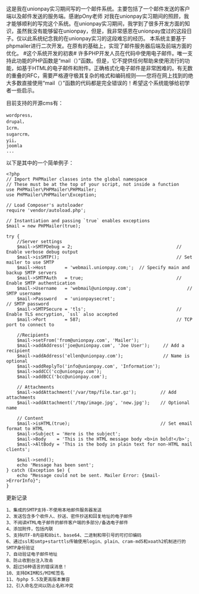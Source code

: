 
这是我在unionpay实习期间写的一个邮件系统。主要包括了一个邮件发送的客户端以及邮件发送的服务端。感谢pOny老师 对我在unionpay实习期间的照顾，我才能够顺利的写完这个系统。在unionpay实习期间，我学到了很多开发方面的知识，虽然我没有能够留在unionpay，但是，我非常感恩在unionpay度过的这段日子。仅以此系统纪念我的在unionpay实习的这段难忘的经历。
    本系统主要基于phpmailer进行二次开发。在原有的基础上，实现了邮件服务器后端及前端方面的优化。
#这个系统开发的初衷#
    许多PHP开发人员在代码中使用电子邮件。唯一支持此功能的PHP函数是“mail（）”函数。但是，它不提供任何帮助来使用流行的功能，如基于HTML的电子邮件和附件。正确格式化电子邮件是非常困难的。有无数的重叠的RFC，需要严格遵守极其复杂的格式和编码规则——您将在网上找到的绝大多数直接使用“mail（）”函数的代码都是完全错误的！希望这个系统能够给初学者一些启示。

目前支持的开源cms有：
```
wordpress，
drupal，
1crm，
sugarcrm，
yii，
joomla
...
```

以下是其中的一个简单例子：
```
<?php
// Import PHPMailer classes into the global namespace
// These must be at the top of your script, not inside a function
use PHPMailer\PHPMailer\PHPMailer;
use PHPMailer\PHPMailer\Exception;

// Load Composer's autoloader
require 'vendor/autoload.php';

// Instantiation and passing `true` enables exceptions
$mail = new PHPMailer(true);

try {
    //Server settings
    $mail->SMTPDebug = 2;                                       // Enable verbose debug output
    $mail->isSMTP();                                            // Set mailer to use SMTP
    $mail->Host       = 'webmail.unionpay.com;';  // Specify main and backup SMTP servers
    $mail->SMTPAuth   = true;                                   // Enable SMTP authentication
    $mail->Username   = 'webmail@unionpay.com';                     // SMTP username
    $mail->Password   = 'unionpaysecret';                               // SMTP password
    $mail->SMTPSecure = 'tls';                                  // Enable TLS encryption, `ssl` also accepted
    $mail->Port       = 587;                                    // TCP port to connect to

    //Recipients
    $mail->setFrom('from@unionpay.com', 'Mailer');
    $mail->addAddress('joe@unionpay.com', 'Joe User');     // Add a recipient
    $mail->addAddress('ellen@unionpay.com');               // Name is optional
    $mail->addReplyTo('info@unionpay.com', 'Information');
    $mail->addCC('cc@unionpay.com');
    $mail->addBCC('bcc@unionpay.com');

    // Attachments
    $mail->addAttachment('/var/tmp/file.tar.gz');         // Add attachments
    $mail->addAttachment('/tmp/image.jpg', 'new.jpg');    // Optional name

    // Content
    $mail->isHTML(true);                                  // Set email format to HTML
    $mail->Subject = 'Here is the subject';
    $mail->Body    = 'This is the HTML message body <b>in bold!</b>';
    $mail->AltBody = 'This is the body in plain text for non-HTML mail clients';

    $mail->send();
    echo 'Message has been sent';
} catch (Exception $e) {
    echo "Message could not be sent. Mailer Error: {$mail->ErrorInfo}";
}
```

更新记录
```
1、集成的SMTP支持-不使用本地邮件服务器发送
2、发送包含多个收件人、抄送、密件抄送和回复地址的电子邮件
3、不阅读HTML电子邮件的邮件客户端的多部分/备选电子邮件
4、添加附件，包括内联
5、支持UTF-8内容和8bit、base64、二进制和带引号的可打印编码
6、通过ssl和smtp+starttls传输使用login、plain、cram-md5和xoath2机制进行的SMTP身份验证
7、自动验证电子邮件地址
8、防止收割台注入攻击
9、超过50种语言的错误消息！
10、支持DKIM和S/MIME签名
11、与php 5.5及更高版本兼容
12、引入命名空间以防止名称冲突
```
